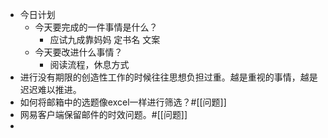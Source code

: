 - 今日计划
    - 今天要完成的一件事情是什么？
        - 应试九成靠妈妈 定书名 文案
    - 今天要改进什么事情？
        - 阅读流程，休息方式
- 进行没有期限的创造性工作的时候往往思想负担过重。越是重视的事情，越是迟迟难以推进。
- 如何将邮箱中的选题像excel一样进行筛选？#[[问题]]
- 网易客户端保留邮件的时效问题。#[[问题]]
- 
